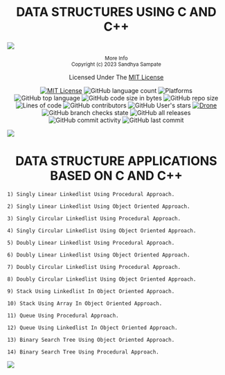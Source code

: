 <div align="center">
    <h1>DATA STRUCTURES USING C AND C++</h1>
</div>

![](https://i.imgur.com/waxVImv.png)

<div align="center">
    <sup>More Info</sup>
    <br />
  <sup>Copyright (c) 2023 Sandhya Sampate</sup>
  
  Licensed Under The  [MIT License](https://github.com/SandhyaReddy21/Data_Structure_Using_C_An_Cpp/blob/main/LICENSE)
  
  [![MIT License](https://img.shields.io/badge/license-MIT-blue.svg?style=flat)](https://github.com/SandhyaReddy21/Data_Structure_Using_C_An_Cpp/blob/main/LICENSE)
  ![GitHub language count](https://img.shields.io/github/languages/count/SandhyaReddy21/Data_Structure_Using_C_An_Cpp?color=g&label=Languages)
  ![Platforms](https://img.shields.io/badge/Platforms-Linux_Windows-yellowgreen?style=flat-square)
  ![GitHub top language](https://img.shields.io/github/languages/top/SandhyaReddy21/Data_Structure_Using_C_An_Cpp?color=9cf)
  ![GitHub code size in bytes](https://img.shields.io/github/languages/code-size/PRASAD-DANGARE/Data_Structure_Using_C_An_Cpp)
  ![GitHub repo size](https://img.shields.io/github/repo-size/SandhyaReddy21/Data_Structure_Using_C_An_Cpp)
  ![Lines of code](https://img.shields.io/tokei/lines/github/SandhyaReddy21/Data_Structure_Using_C_An_Cpp?color=g&label=No%20Of%20Lines)
  ![GitHub contributors](https://img.shields.io/github/contributors/SandhyaReddy21/Data_Structure_Using_C_An_Cpp?color=red)
  ![GitHub User's stars](https://img.shields.io/github/stars/SandhyaReddy21?color=yellow)
  [![Drone](https://drone.grafana.net/api/badges/grafana/grafana/status.svg)](https://github.com/SandhyaReddy21/Data_Structure_Using_C_An_Cpp/blob/main/Data_Structure_Using_C_An_Cpp)
  ![GitHub branch checks state](https://img.shields.io/github/checks-status/SandhyaReddy21/Data_Structure_Using_C_An_Cpp/main?color=r)
  ![GitHub all releases](https://img.shields.io/github/downloads/SandhyaReddy21/Data_Structure_Using_C_An_Cpp/total)
  ![GitHub commit activity](https://img.shields.io/github/commit-activity/w/SandhyaReddy21/Data_Structure_Using_C_An_Cpp?color=purple)
  ![GitHub last commit](https://img.shields.io/github/last-commit/SandhyaReddy21/Data_Structure_Using_C_An_Cpp?color=yellow)

</div>

![](https://i.imgur.com/waxVImv.png)

#

<div align="center">
    <h1>DATA STRUCTURE APPLICATIONS BASED ON C AND C++</h1>
</div>

```
1) Singly Linear Linkedlist Using Procedural Approach.

2) Singly Linear Linkedlist Using Object Oriented Approach.

3) Singly Circular Linkedlist Using Procedural Approach.

4) Singly Circular Linkedlist Using Object Oriented Approach.

5) Doubly Linear Linkedlist Using Procedural Approach.

6) Doubly Linear Linkedlist Using Object Oriented Approach.

7) Doubly Circular Linkedlist Using Procedural Approach.

8) Doubly Circular Linkedlist Using Object Oriented Approach.

9) Stack Using Linkedlist In Object Oriented Approach.

10) Stack Using Array In Object Oriented Approach.

11) Queue Using Procedural Approach.

12) Queue Using Linkedlist In Object Oriented Approach.

13) Binary Search Tree Using Object Oriented Approach.

14) Binary Search Tree Using Procedural Approach.
```

![](https://i.imgur.com/waxVImv.png)
